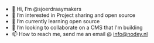 - 👋 Hi, I’m @sjoerdraaymakers
- 👀 I’m interested in Project sharing and open source
- 🌱 I’m currently learning open source
- 💞️ I’m looking to collaborate on a CMS that I'm building
- 📫 How to reach me, send me an email @ info@nodey.nl

<!---
sjoerdraaymakers/sjoerdraaymakers is a ✨ special ✨ repository because its `README.md` (this file) appears on your GitHub profile.
You can click the Preview link to take a look at your changes.
--->
